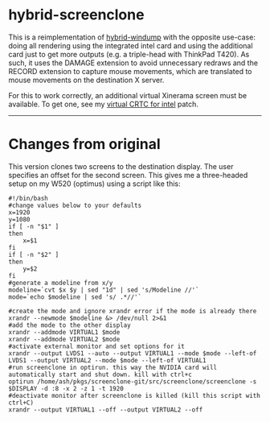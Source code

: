# hybrid-screenclone

This is a reimplementation of [hybrid-windump][hybrid-windump] with the
opposite use-case: doing all rendering using the integrated intel card and
using the additional card just to get more outputs (e.g. a triple-head with
ThinkPad T420). As such, it uses the DAMAGE extension to avoid unnecessary
redraws and the RECORD extension to capture mouse movements, which are
translated to mouse movements on the destination X server.

For this to work correctly, an additional virtual Xinerama screen must be
available. To get one, see my [virtual CRTC for intel][patch] patch.

[hybrid-windump]: https://github.com/harp1n/hybrid-windump
[patch]: https://github.com/liskin/patches/blob/master/hacks/xserver-xorg-video-intel-2.18.0_virtual_crtc.patch

---------------------------

# Changes from original

This version clones two screens to the destination display. The user specifies
an offset for the second screen. This gives me a three-headed setup on my
W520 (optimus) using a script like this:

	#!/bin/bash
	#change values below to your defaults
	x=1920
	y=1080
	if [ -n "$1" ]
	then
		x=$1
	fi
	if [ -n "$2" ]
	then
		y=$2
	fi
	#generate a modeline from x/y
	modeline=`cvt $x $y | sed "1d" | sed 's/Modeline //'`
	mode=`echo $modeline | sed 's/ .*//'`

	#create the mode and ignore xrandr error if the mode is already there
	xrandr --newmode $modeline &> /dev/null 2>&1
	#add the mode to the other display
	xrandr --addmode VIRTUAL1 $mode
	xrandr --addmode VIRTUAL2 $mode
	#activate external monitor and set options for it
	xrandr --output LVDS1 --auto --output VIRTUAL1 --mode $mode --left-of LVDS1 --output VIRTUAL2 --mode $mode --left-of VIRTUAL1
	#run screenclone in optirun. this way the NVIDIA card will automatically start and shut down. kill with ctrl+c
	optirun /home/ash/pkgs/screenclone-git/src/screenclone/screenclone -s $DISPLAY -d :8 -x 2 -z 1 -t 1920
	#deactivate monitor after screenclone is killed (kill this script with ctrl+C)
	xrandr --output VIRTUAL1 --off --output VIRTUAL2 --off
